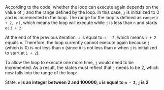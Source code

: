 According to the code, whether the loop can execute again depends on the value of `j` and the range defined by the loop. In this case, `j` is initialized to 0 and is incremented in the loop. The range for the loop is defined as `range(i + 2, n)`, which means the loop will execute while `j` is less than `n` and starts at `i + 2`.

At the end of the previous iteration, `i` is equal to `n - 2`, which means `i + 2` equals `n`. Therefore, the loop currently cannot execute again because `j` (which is 0) is not less than `n` (since `0` is not less than `n` when `j` is initialized to start at `i + 2`).

To allow the loop to execute one more time, `j` would need to be incremented. As a result, the states must reflect that `j` needs to be 2, which now falls into the range of the loop:

State: **`n` is an integer between 2 and 100000, `i` is equal to `n - 2`, `j` is 2**